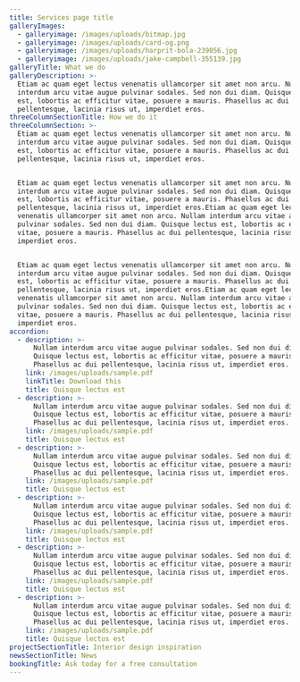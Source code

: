 ```yaml
---
title: Services page title
galleryImages:
  - galleryimage: /images/uploads/bitmap.jpg
  - galleryimage: /images/uploads/card-og.png
  - galleryimage: /images/uploads/harprit-bola-239056.jpg
  - galleryimage: /images/uploads/jake-campbell-355139.jpg
galleryTitle: What we do
galleryDescription: >-
  Etiam ac quam eget lectus venenatis ullamcorper sit amet non arcu. Nullam
  interdum arcu vitae augue pulvinar sodales. Sed non dui diam. Quisque lectus
  est, lobortis ac efficitur vitae, posuere a mauris. Phasellus ac dui
  pellentesque, lacinia risus ut, imperdiet eros.
threeColumnSectionTitle: How we do it
threeColumnSection: >-
  Etiam ac quam eget lectus venenatis ullamcorper sit amet non arcu. Nullam
  interdum arcu vitae augue pulvinar sodales. Sed non dui diam. Quisque lectus
  est, lobortis ac efficitur vitae, posuere a mauris. Phasellus ac dui
  pellentesque, lacinia risus ut, imperdiet eros.


  Etiam ac quam eget lectus venenatis ullamcorper sit amet non arcu. Nullam
  interdum arcu vitae augue pulvinar sodales. Sed non dui diam. Quisque lectus
  est, lobortis ac efficitur vitae, posuere a mauris. Phasellus ac dui
  pellentesque, lacinia risus ut, imperdiet eros.Etiam ac quam eget lectus
  venenatis ullamcorper sit amet non arcu. Nullam interdum arcu vitae augue
  pulvinar sodales. Sed non dui diam. Quisque lectus est, lobortis ac efficitur
  vitae, posuere a mauris. Phasellus ac dui pellentesque, lacinia risus ut,
  imperdiet eros.


  Etiam ac quam eget lectus venenatis ullamcorper sit amet non arcu. Nullam
  interdum arcu vitae augue pulvinar sodales. Sed non dui diam. Quisque lectus
  est, lobortis ac efficitur vitae, posuere a mauris. Phasellus ac dui
  pellentesque, lacinia risus ut, imperdiet eros.Etiam ac quam eget lectus
  venenatis ullamcorper sit amet non arcu. Nullam interdum arcu vitae augue
  pulvinar sodales. Sed non dui diam. Quisque lectus est, lobortis ac efficitur
  vitae, posuere a mauris. Phasellus ac dui pellentesque, lacinia risus ut,
  imperdiet eros.
accordion:
  - description: >-
      Nullam interdum arcu vitae augue pulvinar sodales. Sed non dui diam.
      Quisque lectus est, lobortis ac efficitur vitae, posuere a mauris.
      Phasellus ac dui pellentesque, lacinia risus ut, imperdiet eros.
    link: /images/uploads/sample.pdf
    linkTitle: Download this
    title: Quisque lectus est
  - description: >-
      Nullam interdum arcu vitae augue pulvinar sodales. Sed non dui diam.
      Quisque lectus est, lobortis ac efficitur vitae, posuere a mauris.
      Phasellus ac dui pellentesque, lacinia risus ut, imperdiet eros.
    link: /images/uploads/sample.pdf
    title: Quisque lectus est
  - description: >-
      Nullam interdum arcu vitae augue pulvinar sodales. Sed non dui diam.
      Quisque lectus est, lobortis ac efficitur vitae, posuere a mauris.
      Phasellus ac dui pellentesque, lacinia risus ut, imperdiet eros.
    link: /images/uploads/sample.pdf
    title: Quisque lectus est
  - description: >-
      Nullam interdum arcu vitae augue pulvinar sodales. Sed non dui diam.
      Quisque lectus est, lobortis ac efficitur vitae, posuere a mauris.
      Phasellus ac dui pellentesque, lacinia risus ut, imperdiet eros.
    link: /images/uploads/sample.pdf
    title: Quisque lectus est
  - description: >-
      Nullam interdum arcu vitae augue pulvinar sodales. Sed non dui diam.
      Quisque lectus est, lobortis ac efficitur vitae, posuere a mauris.
      Phasellus ac dui pellentesque, lacinia risus ut, imperdiet eros.
    link: /images/uploads/sample.pdf
    title: Quisque lectus est
  - description: >-
      Nullam interdum arcu vitae augue pulvinar sodales. Sed non dui diam.
      Quisque lectus est, lobortis ac efficitur vitae, posuere a mauris.
      Phasellus ac dui pellentesque, lacinia risus ut, imperdiet eros.
    link: /images/uploads/sample.pdf
    title: Quisque lectus est
projectSectionTitle: Interior design inspiration
newsSectionTitle: News
bookingTitle: Ask today for a free consultation
---
```



